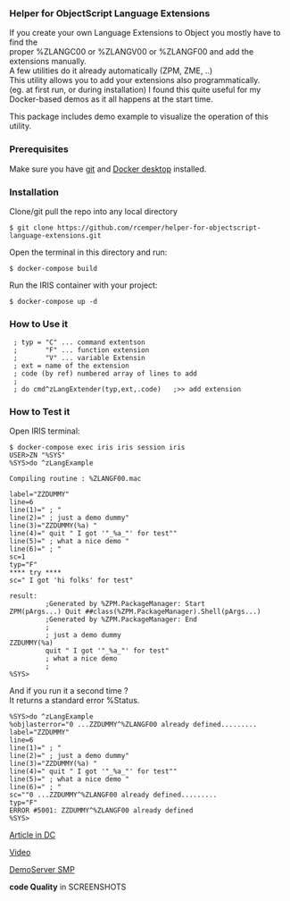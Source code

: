 ### Helper for ObjectScript Language Extensions
If you create your own Language Extensions to Object you mostly have to find the  
proper %ZLANGC00 or %ZLANGV00 or %ZLANGF00 and add the extensions manually.  
A few utilities do it already automatically (ZPM, ZME, ..)   
This utility allows you to add your extensions also programmatically.   
    (eg. at first run, or during installation)
I found this quite useful for my Docker-based demos as it all happens at the start time.
 
This package includes demo example to visualize the operation of this utility.

### Prerequisites
Make sure you have [git](https://git-scm.com/book/en/v2/Getting-Started-Installing-Git) and [Docker desktop](https://www.docker.com/products/docker-desktop) installed.

### Installation   
Clone/git pull the repo into any local directory
```
$ git clone https://github.com/rcemper/helper-for-objectscript-language-extensions.git
```
Open the terminal in this directory and run:
```
$ docker-compose build
```
Run the IRIS container with your project:
```
$ docker-compose up -d
```
### How to Use it
~~~
 ; typ = "C" ... command extentson
 ;       "F" ... function extension
 ;       "V" ... variable Extensin
 ; ext = name of the extension
 ; code (by ref) numbered array of lines to add
 ;  
 ; do cmd^zLangExtender(typ,ext,.code)   ;>> add extension 
~~~
### How to Test it
Open IRIS terminal:
```
$ docker-compose exec iris iris session iris
USER>ZN "%SYS"
%SYS>do ^zLangExample

Compiling routine : %ZLANGF00.mac

label="ZZDUMMY"
line=6
line(1)=" ; "
line(2)=" ; just a demo dummy"
line(3)="ZZDUMMY(%a) "
line(4)=" quit " I got '"_%a_"' for test""
line(5)=" ; what a nice demo "
line(6)=" ; "
sc=1
typ="F"
**** try ****
sc=" I got 'hi folks' for test"  

result:
         ;Generated by %ZPM.PackageManager: Start
ZPM(pArgs...) Quit ##class(%ZPM.PackageManager).Shell(pArgs...)
         ;Generated by %ZPM.PackageManager: End
         ;
         ; just a demo dummy
ZZDUMMY(%a)
         quit " I got '"_%a_"' for test"
         ; what a nice demo
         ;
%SYS>
```
And if you run it a second time ?    
It returns a standard error %Status.   
~~~
%SYS>do ^zLangExample
%objlasterror="0 ...ZZDUMMY^%ZLANGF00 already defined.........
label="ZZDUMMY"
line=6
line(1)=" ; "
line(2)=" ; just a demo dummy"
line(3)="ZZDUMMY(%a) "
line(4)=" quit " I got '"_%a_"' for test""
line(5)=" ; what a nice demo "
line(6)=" ; "
sc=""0 ...ZZDUMMY^%ZLANGF00 already defined.........
typ="F"
ERROR #5001: ZZDUMMY^%ZLANGF00 already defined
%SYS>
~~~
   
[Article in DC](https://community.intersystems.com/post/helper-objectscript-language-extensions)    

[Video](https://youtu.be/_G2LYWxMIU0)    

[DemoServer SMP](https://langextender.contest.community.intersystems.com/csp/sys/UtilHome.csp)    

**code Quality** in SCREENSHOTS
